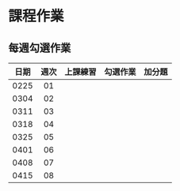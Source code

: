 # 課程作業

## 每週勾選作業

|  日期  |  週次  | 上課練習 | 勾選作業 | 加分題    |
| :--: | :--: | :--- | :--- | :----- |
| 0225 |  01  |      |      |        |
| 0304 |  02  |      |      |        |
| 0311 |  03  |      |      |        |
| 0318 |  04  |      |      |        |
| 0325 |  05  |      |      | &nbsp; |
| 0401 |  06  |      |      | &nbsp; |
| 0408 |  07  |      |      | &nbsp; |
| 0415 |  08  |      |      | &nbsp; |
